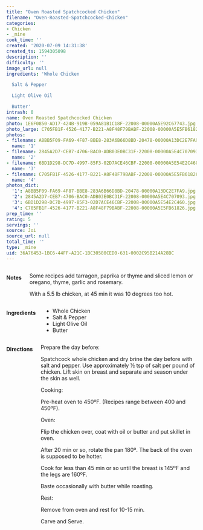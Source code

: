 ```yaml
---
title: "Oven Roasted Spatchcocked Chicken"
filename: "Oven-Roasted-Spatchcocked-Chicken"
categories:
- Chicken
- _mine
cook_time: ''
created: '2020-07-09 14:31:38'
created_ts: 1594305098
description: ''
difficulty: ''
image_url: null
ingredients: 'Whole Chicken

  Salt & Pepper

  Light Olive Oil

  Butter'
intrash: 0
name: Oven Roasted Spatchcocked Chicken
photo: 1E6F0850-AD17-424B-919B-059A81B1C18F-22008-00000A5E92C67743.jpg
photo_large: C705FB1F-4526-4177-B221-A8F48F79BABF-22008-00000A5E5FB61826.jpg
photos:
- filename: A8BB5F09-FA69-4F87-BBE8-283A6B66D8BD-20478-00000A13DC2E7FA9.jpg
  name: '1'
- filename: 2845A2D7-CEB7-4706-BAC0-ADB03E0BC31F-22008-00000A5E4C707093.jpg
  name: '2'
- filename: 6BD1D298-DC7D-4997-85F3-02D7ACE46CBF-22008-00000A5E54E2C460.jpg
  name: '3'
- filename: C705FB1F-4526-4177-B221-A8F48F79BABF-22008-00000A5E5FB61826.jpg
  name: '4'
photos_dict:
  '1': A8BB5F09-FA69-4F87-BBE8-283A6B66D8BD-20478-00000A13DC2E7FA9.jpg
  '2': 2845A2D7-CEB7-4706-BAC0-ADB03E0BC31F-22008-00000A5E4C707093.jpg
  '3': 6BD1D298-DC7D-4997-85F3-02D7ACE46CBF-22008-00000A5E54E2C460.jpg
  '4': C705FB1F-4526-4177-B221-A8F48F79BABF-22008-00000A5E5FB61826.jpg
prep_time: ''
rating: 5
servings: ''
source: Joi
source_url: null
total_time: ''
type: _mine
uid: 36A76453-1BC6-44FF-A21C-1BC30580CED0-631-0002C95B214A28BC
---
```

<div class="large-8 medium-7 columns" id="writeup">		<h4 id="notes">Notes</h4>
<div class="box box-notes"><p>Some recipes add tarragon, paprika or thyme and sliced lemon or oregano, thyme, garlic and rosemary.</p>
<p>With a 5.5 lb chicken, at 45 min it was 10 degrees too hot.</p>
</div>	</div><!-- #writeup -->
</div><!-- #row-one -->
<div class="row" id="row-two">	<div class="medium-4 small-5 columns"><h4 id="ingredients">Ingredients</h4><div class="box box-ingredients content"><ul>
<li>Whole Chicken</li>
<li>Salt &amp; Pepper</li>
<li>Light Olive Oil</li>
<li>Butter</li>
</ul>
</div>	</div>	<div class="medium-6 small-7 columns"><h4 id="directions">Directions</h4><div class="box box-directions content"><p>Prepare the day before:</p>
<p>Spatchcock whole chicken and dry brine the day before with salt and pepper. Use approximately ½ tsp of salt per pound of chicken. Lift skin on breast and separate and season under the skin as well.</p>
<p>Cooking:</p>
<p>Pre-heat oven to 450ºF. (Recipes range between 400 and 450ºF).</p>
<p>Oven:</p>
<p>Flip the chicken over, coat with oil or butter and put skillet in oven.</p>
<p>After 20 min or so, rotate the pan 180º. The back of the oven is supposed to be hotter.</p>
<p>Cook for less than 45 min or so until the breast is 145ºF and the legs are 160ºF.</p>
<p>Baste occasionally with butter while roasting.</p>
<p>Rest:</p>
<p>Remove from oven and rest for 10-15 min.</p>
<p>Carve and Serve.</p>
</div>	</div>